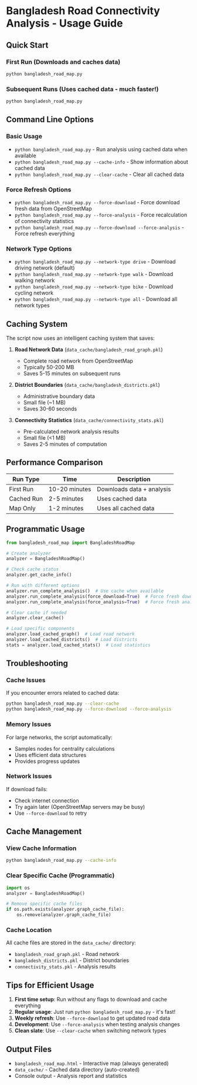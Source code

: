 # Bangladesh Road Connectivity Analysis - Usage Guide

## Quick Start

### First Run (Downloads and caches data)
```bash
python bangladesh_road_map.py
```

### Subsequent Runs (Uses cached data - much faster!)
```bash
python bangladesh_road_map.py
```

## Command Line Options

### Basic Usage
- `python bangladesh_road_map.py` - Run analysis using cached data when available
- `python bangladesh_road_map.py --cache-info` - Show information about cached data
- `python bangladesh_road_map.py --clear-cache` - Clear all cached data

### Force Refresh Options
- `python bangladesh_road_map.py --force-download` - Force download fresh data from OpenStreetMap
- `python bangladesh_road_map.py --force-analysis` - Force recalculation of connectivity statistics
- `python bangladesh_road_map.py --force-download --force-analysis` - Force refresh everything

### Network Type Options
- `python bangladesh_road_map.py --network-type drive` - Download driving network (default)
- `python bangladesh_road_map.py --network-type walk` - Download walking network
- `python bangladesh_road_map.py --network-type bike` - Download cycling network
- `python bangladesh_road_map.py --network-type all` - Download all network types

## Caching System

The script now uses an intelligent caching system that saves:

1. **Road Network Data** (`data_cache/bangladesh_road_graph.pkl`)
   - Complete road network from OpenStreetMap
   - Typically 50-200 MB
   - Saves 5-15 minutes on subsequent runs

2. **District Boundaries** (`data_cache/bangladesh_districts.pkl`)
   - Administrative boundary data
   - Small file (~1 MB)
   - Saves 30-60 seconds

3. **Connectivity Statistics** (`data_cache/connectivity_stats.pkl`)
   - Pre-calculated network analysis results
   - Small file (<1 MB)
   - Saves 2-5 minutes of computation

## Performance Comparison

| Run Type | Time | Description |
|----------|------|-------------|
| First Run | 10-20 minutes | Downloads data + analysis |
| Cached Run | 2-5 minutes | Uses cached data |
| Map Only | 1-2 minutes | Uses all cached data |

## Programmatic Usage

```python
from bangladesh_road_map import BangladeshRoadMap

# Create analyzer
analyzer = BangladeshRoadMap()

# Check cache status
analyzer.get_cache_info()

# Run with different options
analyzer.run_complete_analysis()  # Use cache when available
analyzer.run_complete_analysis(force_download=True)  # Force fresh download
analyzer.run_complete_analysis(force_analysis=True)  # Force fresh analysis

# Clear cache if needed
analyzer.clear_cache()

# Load specific components
analyzer.load_cached_graph()  # Load road network
analyzer.load_cached_districts()  # Load districts
stats = analyzer.load_cached_stats()  # Load statistics
```

## Troubleshooting

### Cache Issues
If you encounter errors related to cached data:
```bash
python bangladesh_road_map.py --clear-cache
python bangladesh_road_map.py --force-download --force-analysis
```

### Memory Issues
For large networks, the script automatically:
- Samples nodes for centrality calculations
- Uses efficient data structures
- Provides progress updates

### Network Issues
If download fails:
- Check internet connection
- Try again later (OpenStreetMap servers may be busy)
- Use `--force-download` to retry

## Cache Management

### View Cache Information
```bash
python bangladesh_road_map.py --cache-info
```

### Clear Specific Cache (Programmatic)
```python
import os
analyzer = BangladeshRoadMap()

# Remove specific cache files
if os.path.exists(analyzer.graph_cache_file):
    os.remove(analyzer.graph_cache_file)
```

### Cache Location
All cache files are stored in the `data_cache/` directory:
- `bangladesh_road_graph.pkl` - Road network
- `bangladesh_districts.pkl` - District boundaries  
- `connectivity_stats.pkl` - Analysis results

## Tips for Efficient Usage

1. **First time setup**: Run without any flags to download and cache everything
2. **Regular usage**: Just run `python bangladesh_road_map.py` - it's fast!
3. **Weekly refresh**: Use `--force-download` to get updated road data
4. **Development**: Use `--force-analysis` when testing analysis changes
5. **Clean slate**: Use `--clear-cache` when switching network types

## Output Files

- `bangladesh_road_map.html` - Interactive map (always generated)
- `data_cache/` - Cached data directory (auto-created)
- Console output - Analysis report and statistics